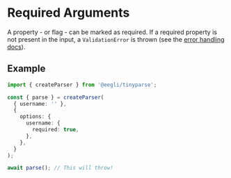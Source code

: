 # Required Arguments

A property - or flag - can be marked as required. If a required property is not present in the input, a `ValidationError` is thrown (see the [error handling docs](reference/error-handling.md)).

## Example

```ts
import { createParser } from '@eegli/tinyparse';

const { parse } = createParser(
  { username: '' },
  {
    options: {
      username: {
        required: true,
      },
    },
  }
);

await parse(); // This will throw!
```
